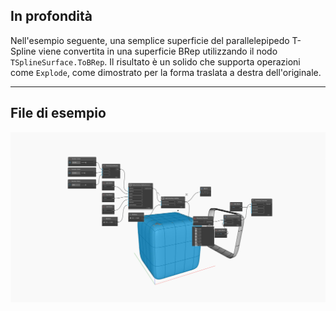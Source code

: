 ## In profondità
Nell'esempio seguente, una semplice superficie del parallelepipedo T-Spline viene convertita in una superficie BRep utilizzando il nodo `TSplineSurface.ToBRep`. Il risultato è un solido che supporta operazioni come `Explode`, come dimostrato per la forma traslata a destra dell'originale.
___
## File di esempio

![TSplineSurface.ToBRep](./Autodesk.DesignScript.Geometry.TSpline.TSplineSurface.ToBRep_img.jpg)
